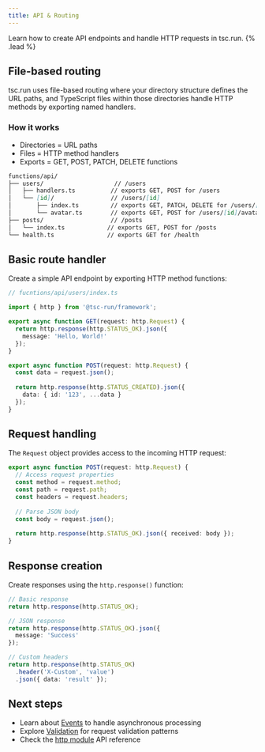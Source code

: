 ```yaml
---
title: API & Routing
---
```


Learn how to create API endpoints and handle HTTP requests in tsc.run. {% .lead %}

## File-based routing

tsc.run uses file-based routing where your directory structure defines the URL paths, and TypeScript files within those directories handle HTTP methods by exporting named handlers.

### How it works

- Directories = URL paths
- Files = HTTP method handlers
- Exports = GET, POST, PATCH, DELETE functions

```md
functions/api/
├── users/                    // /users
│   ├── handlers.ts          // exports GET, POST for /users
│   └── [id]/                // /users/[id] 
│       ├── index.ts         // exports GET, PATCH, DELETE for /users/[id]
│       └── avatar.ts        // exports GET, POST for /users/[id]/avatar
├── posts/                   // /posts
│   └── index.ts            // exports GET, POST for /posts
└── health.ts               // exports GET for /health
```

## Basic route handler

Create a simple API endpoint by exporting HTTP method functions:

```typescript
// fucntions/api/users/index.ts

import { http } from '@tsc-run/framework';

export async function GET(request: http.Request) {
  return http.response(http.STATUS_OK).json({ 
    message: 'Hello, World!' 
  });
}

export async function POST(request: http.Request) {
  const data = request.json();
  
  return http.response(http.STATUS_CREATED).json({
    data: { id: '123', ...data }
  });
}
```

## Request handling

The `Request` object provides access to the incoming HTTP request:

```typescript
export async function POST(request: http.Request) {
  // Access request properties
  const method = request.method;
  const path = request.path;
  const headers = request.headers;
  
  // Parse JSON body
  const body = request.json();
  
  return http.response(http.STATUS_OK).json({ received: body });
}
```

## Response creation

Create responses using the `http.response()` function:

```typescript
// Basic response
return http.response(http.STATUS_OK);

// JSON response
return http.response(http.STATUS_OK).json({ 
  message: 'Success' 
});

// Custom headers
return http.response(http.STATUS_OK)
  .header('X-Custom', 'value')
  .json({ data: 'result' });
```

## Next steps

- Learn about [Events](/docs/events) to handle asynchronous processing
- Explore [Validation](/docs/validation) for request validation patterns
- Check the [http module](/docs/http) API reference